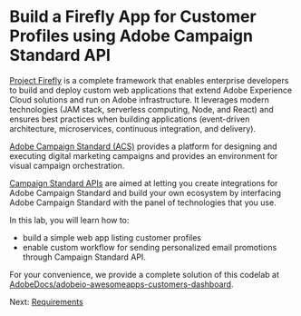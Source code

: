 # Build a Firefly App for Customer Profiles using Adobe Campaign Standard API

[Project Firefly](https://github.com/AdobeDocs/project-firefly) is a complete framework that enables enterprise developers to build and deploy custom web applications that extend Adobe Experience Cloud solutions and run on Adobe infrastructure. It leverages modern technologies (JAM stack, serverless computing, Node, and React) and ensures best practices when building applications (event-driven architecture, microservices, continuous integration, and delivery).  

[Adobe Campaign Standard (ACS)](https://www.adobe.com/marketing/campaign.html) provides a platform for designing and executing digital marketing campaigns and provides an environment for visual campaign orchestration.  

[Campaign Standard APIs](https://docs.adobe.com/content/help/en/campaign-standard/using/working-with-apis/about-campaign-standard-apis/about-campaign-standard-apis.html) are aimed at letting you create integrations for Adobe Campaign Standard and build your own ecosystem by interfacing Adobe Campaign Standard with the panel of technologies that you use.

In this lab, you will learn how to:
* build a simple web app listing customer profiles 
* enable custom workflow for sending personalized email promotions through Campaign Standard API.

For your convenience, we provide a complete solution of this codelab at [AdobeDocs/adobeio-awesomeapps-customers-dashboard](https://github.com/AdobeDocs/adobeio-awesomeapps-customers-dashboard).  

Next: [Requirements](/lessons/requirements.md)
